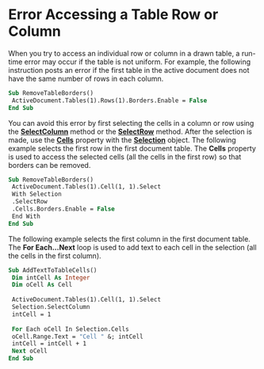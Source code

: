 
# Error Accessing a Table Row or Column

When you try to access an individual row or column in a drawn table, a run-time error may occur if the table is not uniform. For example, the following instruction posts an error if the first table in the active document does not have the same number of rows in each column.


```vb
Sub RemoveTableBorders() 
 ActiveDocument.Tables(1).Rows(1).Borders.Enable = False 
End Sub
```


You can avoid this error by first selecting the cells in a column or row using the  **[SelectColumn](a8e742df-0a8e-739d-e71a-da2536b6abec.md)** method or the  **[SelectRow](0d821d49-2829-2469-4742-0355440e4775.md)** method. After the selection is made, use the  **[Cells](4b808b86-42ba-ccb4-b19a-87b134df3b79.md)** property with the  **[Selection](7b574a91-c33e-ecfd-6783-6b7528b2ed8f.md)** object. The following example selects the first row in the first document table. The  **Cells** property is used to access the selected cells (all the cells in the first row) so that borders can be removed.




```vb
Sub RemoveTableBorders() 
 ActiveDocument.Tables(1).Cell(1, 1).Select 
 With Selection 
 .SelectRow 
 .Cells.Borders.Enable = False 
 End With 
End Sub
```

The following example selects the first column in the first document table. The  **For Each...Next** loop is used to add text to each cell in the selection (all the cells in the first column).



```vb
Sub AddTextToTableCells() 
 Dim intCell As Integer 
 Dim oCell As Cell 
 
 ActiveDocument.Tables(1).Cell(1, 1).Select 
 Selection.SelectColumn 
 intCell = 1 
 
 For Each oCell In Selection.Cells 
 oCell.Range.Text = "Cell " &; intCell 
 intCell = intCell + 1 
 Next oCell 
End Sub
```

